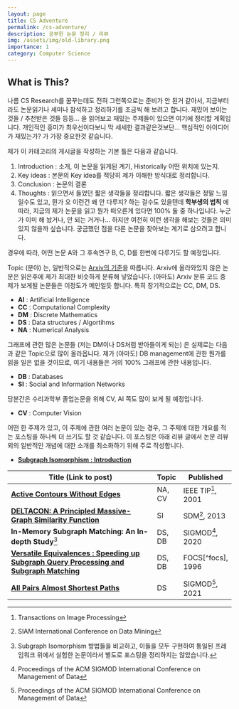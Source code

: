 ```yaml
---
layout: page
title: CS Adventure
permalink: /cs-adventure/
description: 공부한 논문 정리 / 리뷰
img: /assets/img/old-library.png
importance: 1
category: Computer Science
---
```


## What is This? 
나름 CS Research를 꿈꾸는데도 전혀 그런쪽으로는 준비가 안 된거 같아서, 지금부터라도 논문읽기나 세미나 참석하고 정리하기를 조금씩 해 보려고 합니다. 재밌어 보이는 것들 / 추천받은 것들 등등... 을 읽어보고 재밌는 주제들이 있으면 여기에 정리할 계획입니다. 개인적인 흥미가 최우선이다보니 막 세세한 결과같은것보단... 핵심적인 아이디어가 재밌는가? 가 가장 중요한것 같습니다. 

제가 이 카테고리의 게시글을 작성하는 기본 틀은 다음과 같습니다. 
1. Introduction : 소개, 이 논문을 읽게된 계기, Historically 어떤 위치에 있는지.
2. Key ideas : 본문의 Key idea를 적당히 제가 이해한 방식대로 정리합니다. 
3. Conclusion : 논문의 결론
4. Thoughts : 읽으면서 들었던 짧은 생각들을 정리합니다. 짧은 생각들은 정말 느낌일수도 있고, 뭔가 오 이런건 왜 안 다루지? 하는 걸수도 있을텐데 **학부생의 법칙** 에 따라, 지금의 제가 논문을 읽고 뭔가 떠오른게 있다면 100% 둘 중 하나입니다. 누군가 이미 해 놨거나, 안 되는 거거나... 하지만 여전히 이런 생각을 해보는 것들은 의미있지 않을까 싶습니다. 궁금했던 점을 다른 논문을 찾아보는 계기로 삼으려고 합니다. 

경우에 따라, 어떤 논문 A와 그 후속연구 B, C, D를 한번에 다루기도 할 예정입니다.

Topic (분야) 는, 일반적으로는 [Arxiv의 기준](https://arxiv.org/archive/cs)을 따릅니다. Arxiv에 올라와있지 않은 논문은 읽은후에 제가 최대한 비슷하게 분류해 넣었습니다. 
(아마도) Arxiv 분류 코드 중 제가 보게될 논문들은 이정도가 메인일듯 합니다. 특히 장기적으로는 CC, DM, DS.
- **AI** : Artificial Intelligence
- **CC** : Computational Complexity
- **DM** : Discrete Mathematics
- **DS** : Data structures / Algortihms
- **NA** : Numerical Analysis

그래프에 관한 많은 논문들 (저는 DM이나 DS처럼 받아들이게 되는) 은 실제로는 다음과 같은 Topic으로 많이 올라옵니다. 제가 (아마도) DB management에 관한 뭔가를 읽을 일은 없을 것이므로, 여기 내용들은 거의 100% 그래프에 관한 내용입니다. 
- **DB** : Databases 
- **SI** : Social and Information Networks

당분간은 수리과학부 졸업논문을 위해 CV, AI 쪽도 많이 보게 될 예정입니다. 
- **CV** : Computer Vision

<style>
table th:first-of-type {
    width: 70%;
}
table th:nth-of-type(2) {
    width: 10%;
}
table th:nth-of-type(3) {
    width: 20%;
}

</style>

어떤 한 주제가 있고, 이 주제에 관한 여러 논문이 있는 경우, 그 주제에 대한 개요를 적는 포스팅을 하나씩 더 쓰기도 할 것 같습니다. 이 포스팅은 아래 리뷰 글에서 논문 리뷰 외의 일반적인 개념에 대한 소개를 최소화하기 위해 주로 작성합니다.
- **[Subgraph Isomorphism : Introduction](/cs-adventure/sub-iso-note)**

| **Title (Link to post)**                                                                                      | **Topic** | **Published**             |
| ------------------------------------------------------------------------------------------------------------- | --------- | ------------------------- |
| **[Active Contours Without Edges](/cs-adventure/chan-vese/)**                                                 | NA, CV    | IEEE TIP[^ieee-tip], 2001 |
| **[DELTACON: A Principled Massive-Graph Similarity Function](/cs-adventure/deltacon/)**                       | SI        | SDM[^sdm], 2013           |
| **In-Memory Subgraph Matching: An In-depth Study**[^subiso]                                                   | DS, DB    | SIGMOD[^sigmod], 2020     |
| **[Versatile Equivalences : Speeding up Subgraph Query Processing and Subgraph Matching](/cs-adventure/VEQ)** | DS, DB    | FOCS[^focs], 1996         |
| **[All Pairs Almost Shortest Paths](/cs-adventure/APASP)**                                                    | DS        | SIGMOD[^sigmod], 2021     |


[^ieee-tip]: Transactions on Image Processing
[^sdm]: SIAM International Conference on Data Mining
[^sigmod]: Proceedings of the ACM SIGMOD International Conference on Management of Data


[^subiso]: Subgraph Isomorphism 방법들을 비교하고, 이들을 모두 구현하여 통일된 프레임워크 위에서 실험한 논문이라서 별도로 포스팅을 정리하지는 않았습니다.